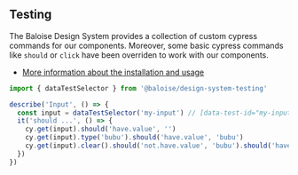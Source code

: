## Testing

The Baloise Design System provides a collection of custom cypress commands for our components. Moreover, some basic cypress commands like `should` or `click` have been overriden to work with our components.

- [More information about the installation and usage](/components/tooling/testing.html)

<!-- START: human documentation -->

```typescript
import { dataTestSelector } from '@baloise/design-system-testing'

describe('Input', () => {
  const input = dataTestSelector('my-input') // [data-test-id="my-input"]
  it('should ...', () => {
    cy.get(input).should('have.value', '')
    cy.get(input).type('bubu').should('have.value', 'bubu')
    cy.get(input).clear().should('not.have.value', 'bubu').should('have.value', '')
  })
})
```

<!-- END: human documentation -->
